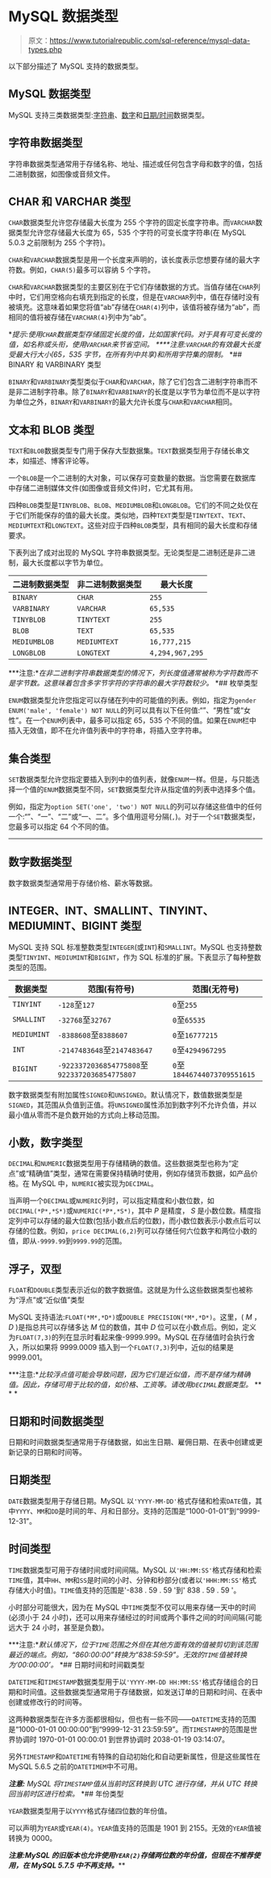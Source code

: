 # MySQL 数据类型

> 原文：<https://www.tutorialrepublic.com/sql-reference/mysql-data-types.php>

以下部分描述了 MySQL 支持的数据类型。

## MySQL 数据类型

MySQL 支持三类数据类型:[字符串](#string-types)、[数字](#numeric-types)和[日期/时间](#date-and-time-types)数据类型。

## 字符串数据类型

字符串数据类型通常用于存储名称、地址、描述或任何包含字母和数字的值，包括二进制数据，如图像或音频文件。

## CHAR 和 VARCHAR 类型

`CHAR`数据类型允许您存储最大长度为 255 个字符的固定长度字符串。而`VARCHAR`数据类型允许您存储最大长度为 65，535 个字符的可变长度字符串(在 MySQL 5.0.3 之前限制为 255 个字符)。

`CHAR`和`VARCHAR`数据类型是用一个长度来声明的，该长度表示您想要存储的最大字符数。例如，`CHAR(5)`最多可以容纳 5 个字符。

`CHAR`和`VARCHAR`数据类型的主要区别在于它们存储数据的方式。当值存储在`CHAR`列中时，它们用空格向右填充到指定的长度，但是在`VARCHAR`列中，值在存储时没有被填充。这意味着如果您将值“ab”存储在`CHAR(4)`列中，该值将被存储为“ab”，而相同的值将被存储在`VARCHAR(4)`列中为“ab”。

 ***提示:**使用`CHAR`数据类型存储固定长度的值，比如国家代码。对于具有可变长度的值，如名称或头衔，使用`VARCHAR`来节省空间。*  ****注意:**`VARCHAR`的有效最大长度受最大行大小(65，535 字节，在所有列中共享)和所用字符集的限制。*  *## BINARY 和 VARBINARY 类型

`BINARY`和`VARBINARY`类型类似于`CHAR`和`VARCHAR`，除了它们包含二进制字符串而不是非二进制字符串。除了`BINARY`和`VARBINARY`的长度是以字节为单位而不是以字符为单位之外，`BINARY`和`VARBINARY`的最大允许长度与`CHAR`和`VARCHAR`相同。

## 文本和 BLOB 类型

`TEXT`和`BLOB`数据类型专门用于保存大型数据集。`TEXT`数据类型用于存储长串文本，如描述、博客评论等。

一个`BLOB`是一个二进制的大对象，可以保存可变数量的数据。当您需要在数据库中存储二进制媒体文件(如图像或音频文件)时，它尤其有用。

四种`BLOB`类型是`TINYBLOB`、`BLOB`、`MEDIUMBLOB`和`LONGBLOB`。它们的不同之处仅在于它们所能保存的值的最大长度。类似地，四种`TEXT`类型是`TINYTEXT`、`TEXT`、`MEDIUMTEXT`和`LONGTEXT`。这些对应于四种`BLOB`类型，具有相同的最大长度和存储要求。

下表列出了成对出现的 MySQL 字符串数据类型。无论类型是二进制还是非二进制，最大长度都以字节为单位。

| 二进制数据类型 | 非二进制数据类型 | 最大长度 |
| --- | --- | --- |
| `BINARY` | `CHAR` | `255` |
| `VARBINARY` | `VARCHAR` | `65,535` |
| `TINYBLOB` | `TINYTEXT` | `255` |
| `BLOB` | `TEXT` | `65,535` |
| `MEDIUMBLOB` | `MEDIUMTEXT` | `16,777,215` |
| `LONGBLOB` | `LONGTEXT` | `4,294,967,295` |

 ***注意:**在非二进制字符串数据类型的情况下，列长度值通常被称为字符数而不是字节数。这意味着包含多字节字符的字符串的最大字符数较少。*  *## 枚举类型

`ENUM`数据类型允许您指定可以存储在列中的可能值的列表。例如，指定为`gender ENUM('male', 'female') NOT NULL`的列可以具有以下任何值:“”、“男性”或“女性”。在一个`ENUM`列表中，最多可以指定 65，535 个不同的值。如果在`ENUM`栏中插入无效值，即不在允许值列表中的字符串，将插入空字符串。

## 集合类型

`SET`数据类型允许您指定要插入到列中的值列表，就像`ENUM`一样。但是，与只能选择一个值的`ENUM`数据类型不同，`SET`数据类型允许从指定值的列表中选择多个值。

例如，指定为`option SET('one', 'two') NOT NULL`的列可以存储这些值中的任何一个:“”、“一”、“二”或“一、二”。多个值用逗号分隔(`,`)。对于一个`SET`数据类型，您最多可以指定 64 个不同的值。

* * *

## 数字数据类型

数字数据类型通常用于存储价格、薪水等数据。

## INTEGER、INT、SMALLINT、TINYINT、MEDIUMINT、BIGINT 类型

MySQL 支持 SQL 标准整数类型`INTEGER`(或`INT`)和`SMALLINT`。MySQL 也支持整数类型`TINYINT`、`MEDIUMINT`和`BIGINT`，作为 SQL 标准的扩展。下表显示了每种整数类型的范围。

| 数据类型 | 范围(有符号) | 范围(无符号) |
| --- | --- | --- |
| `TINYINT` | `-128`至`127` | `0`至`255` |
| `SMALLINT` | `-32768`至`32767` | `0`至`65535` |
| `MEDIUMINT` | `-8388608`至`8388607` | `0`至`16777215` |
| `INT` | `-2147483648`至`2147483647` | `0`至`4294967295` |
| `BIGINT` | `-9223372036854775808`至`9223372036854775807` | `0`至`18446744073709551615` |

数字数据类型有附加属性`SIGNED`和`UNSIGNED`。默认情况下，数值数据类型是`SIGNED`，其范围从负值到正值。将`UNSIGNED`属性添加到数字列不允许负值，并以最小值从零而不是负数开始的方式向上移动范围。

## 小数，数字类型

`DECIMAL`和`NUMERIC`数据类型用于存储精确的数值。这些数据类型也称为“定点”或“精确值”类型，通常在需要保持精确时使用，例如存储货币数据，如产品价格。在 MySQL 中，`NUMERIC`被实现为`DECIMAL`。

当声明一个`DECIMAL`或`NUMERIC`列时，可以指定精度和小数位数，如`DECIMAL(*P*,*S*)`或`NUMERIC(*P*,*S*)`，其中 *P* 是精度， *S* 是小数位数。精度指定列中可以存储的最大位数(包括小数点后的位数)，而小数位数表示小数点后可以存储的位数。例如，`price DECIMAL(6,2)`列可以存储任何六位数字和两位小数的值，即从`-9999.99`到`9999.99`的范围。

## 浮子，双型

`FLOAT`和`DOUBLE`类型表示近似的数字数据值。这就是为什么这些数据类型也被称为“浮点”或“近似值”类型

MySQL 支持语法:`FLOAT(*M*,*D*)`或`DOUBLE PRECISION(*M*,*D*)`。这里，( *M* ， *D* )是指总共可以存储多达 *M* 位的数值，其中 *D* 位可以在小数点后。例如，定义为`FLOAT(7,3)`的列在显示时看起来像-9999.999。MySQL 在存储值时会执行舍入，所以如果将 9999.0009 插入到一个`FLOAT(7,3)`列中，近似的结果是 9999.001。

 ***注意:**比较浮点值可能会导致问题，因为它们是近似值，而不是存储为精确值。因此，存储可用于比较的值，如价格、工资等。请改用`DECIMAL`数据类型。*  ** * *

## 日期和时间数据类型

日期和时间数据类型通常用于存储数据，如出生日期、雇佣日期、在表中创建或更新记录的日期和时间等。

## 日期类型

`DATE`数据类型用于存储日期。MySQL 以`'YYYY-MM-DD'`格式存储和检索`DATE`值，其中`YYYY`、`MM`和`DD`是时间的年、月和日部分。支持的范围是“1000-01-01”到“9999-12-31”。

## 时间类型

`TIME`数据类型可用于存储时间或时间间隔。MySQL 以`'HH:MM:SS'`格式存储和检索`TIME`值，其中`HH`、`MM`和`SS`是时间的小时、分钟和秒部分(或者以`'HHH:MM:SS'`格式存储大小时值)。`TIME`值支持的范围是'-838 . 59 . 59 '到' 838 . 59 . 59 '。

小时部分可能很大，因为在 MySQL 中`TIME`类型不仅可以用来存储一天中的时间(必须小于 24 小时)，还可以用来存储经过的时间或两个事件之间的时间间隔(可能远大于 24 小时，甚至是负数)。

 ***注意:**默认情况下，位于`TIME`范围之外但在其他方面有效的值被剪切到该范围最近的端点。例如，“860:00:00”转换为“838:59:59”。无效的`TIME`值被转换为‘00:00:00’。*  *## 日期时间和时间戳类型

`DATETIME`和`TIMESTAMP`数据类型用于以`'YYYY-MM-DD HH:MM:SS'`格式存储组合的日期和时间值。这些数据类型通常用于存储数据，如发送订单的日期和时间、在表中创建或修改行的时间等。

这两种数据类型在许多方面都很相似，但也有一些不同——`DATETIME`支持的范围是“1000-01-01 00:00:00”到“9999-12-31 23:59:59”。而`TIMESTAMP`的范围是世界协调时 1970-01-01 00:00:01 到世界协调时 2038-01-19 03:14:07。

另外`TIMESTAMP`和`DATETIME`有特殊的自动初始化和自动更新属性，但是这些属性在 MySQL 5.6.5 之前的`DATETIMEM`中不可用。

 ***注意:** MySQL 将`TIMESTAMP`值从当前时区转换到 UTC 进行存储，并从 UTC 转换回当前时区进行检索。*  *## 年份类型

`YEAR`数据类型用于以`YYYY`格式存储四位数的年份值。

可以声明为`YEAR`或`YEAR(4)`。`YEAR`值支持的范围是 1901 到 2155。无效的`YEAR`值被转换为 0000。

 ***注意:**MySQL 的旧版本也允许使用`YEAR(2)`存储两位数的年份值，但现在不推荐使用，在 MySQL 5.7.5 中不再支持。*******